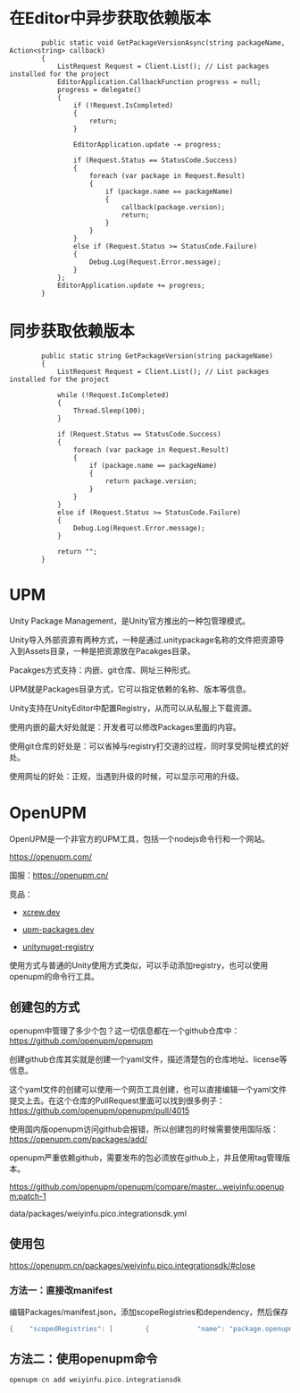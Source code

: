 # 在Editor中异步获取依赖版本

```plain
        public static void GetPackageVersionAsync(string packageName, Action<string> callback)
        {
            ListRequest Request = Client.List(); // List packages installed for the project
            EditorApplication.CallbackFunction progress = null;
            progress = delegate()
            {
                if (!Request.IsCompleted)
                {
                    return;
                }

                EditorApplication.update -= progress;

                if (Request.Status == StatusCode.Success)
                {
                    foreach (var package in Request.Result)
                    {
                        if (package.name == packageName)
                        {
                            callback(package.version);
                            return;
                        }
                    }
                }
                else if (Request.Status >= StatusCode.Failure)
                {
                    Debug.Log(Request.Error.message);
                }
            };
            EditorApplication.update += progress;
        }
```

# 同步获取依赖版本

```plain
        public static string GetPackageVersion(string packageName)
        {
            ListRequest Request = Client.List(); // List packages installed for the project

            while (!Request.IsCompleted)
            {
                Thread.Sleep(100);
            }

            if (Request.Status == StatusCode.Success)
            {
                foreach (var package in Request.Result)
                {
                    if (package.name == packageName)
                    {
                        return package.version;
                    }
                }
            }
            else if (Request.Status >= StatusCode.Failure)
            {
                Debug.Log(Request.Error.message);
            }

            return "";
        }
```





# UPM

Unity Package Management，是Unity官方推出的一种包管理模式。

Unity导入外部资源有两种方式，一种是通过.unitypackage名称的文件把资源导入到Assets目录，一种是把资源放在Pacakges目录。

Pacakges方式支持：内嵌、git仓库、网址三种形式。

UPM就是Packages目录方式，它可以指定依赖的名称、版本等信息。

Unity支持在UnityEditor中配置Registry，从而可以从私服上下载资源。

使用内嵌的最大好处就是：开发者可以修改Packages里面的内容。

使用git仓库的好处是：可以省掉与registry打交道的过程，同时享受网址模式的好处。

使用网址的好处：正规，当遇到升级的时候，可以显示可用的升级。

# OpenUPM

OpenUPM是一个非官方的UPM工具，包括一个nodejs命令行和一个网站。

https://openupm.com/

国服：https://openupm.cn/

竞品：

- [xcrew.dev](https://xcrew.dev/)

- [upm-packages.dev](https://upm-packages.dev/)

- [unitynuget-registry](https://unitynuget-registry.azurewebsites.net)

使用方式与普通的Unity使用方式类似，可以手动添加registry，也可以使用openupm的命令行工具。

## 创建包的方式

openupm中管理了多少个包？这一切信息都在一个github仓库中：https://github.com/openupm/openupm

创建github仓库其实就是创建一个yaml文件，描述清楚包的仓库地址、license等信息。

这个yaml文件的创建可以使用一个网页工具创建，也可以直接编辑一个yaml文件提交上去。在这个仓库的PullRequest里面可以找到很多例子：https://github.com/openupm/openupm/pull/4015

使用国内版openupm访问github会报错，所以创建包的时候需要使用国际版：https://openupm.com/packages/add/

openupm严重依赖github，需要发布的包必须放在github上，并且使用tag管理版本。

https://github.com/openupm/openupm/compare/master...weiyinfu:openupm:patch-1

data/packages/weiyinfu.pico.integrationsdk.yml

## 使用包

https://openupm.cn/packages/weiyinfu.pico.integrationsdk/#close

### 方法一：直接改manifest

编辑Packages/manifest.json，添加scopeRegistries和dependency，然后保存

```C++
{    "scopedRegistries": [        {            "name": "package.openupm.cn",            "url": "https://package.openupm.cn",            "scopes": [                "weiyinfu.pico.integrationsdk"            ]        }    ],    "dependencies": {        "weiyinfu.pico.integrationsdk": "2.1.6"    }}
```

## 方法二：使用openupm命令

```C++
openupm-cn add weiyinfu.pico.integrationsdk
```
